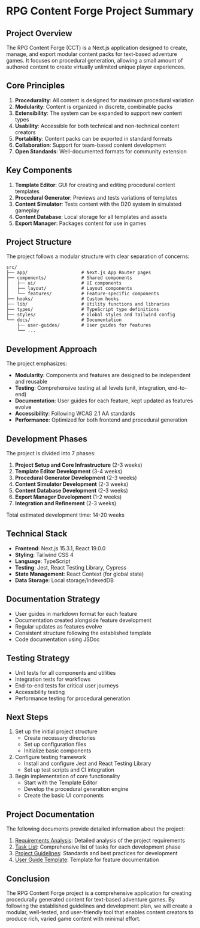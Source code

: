 # RPG Content Forge Project Summary

## Project Overview
The RPG Content Forge (CCT) is a Next.js application designed to create, manage, and export modular content packs for text-based adventure games. It focuses on procedural generation, allowing a small amount of authored content to create virtually unlimited unique player experiences.

## Core Principles
1. **Procedurality**: All content is designed for maximum procedural variation
2. **Modularity**: Content is organized in discrete, combinable packs
3. **Extensibility**: The system can be expanded to support new content types
4. **Usability**: Accessible for both technical and non-technical content creators
5. **Portability**: Content packs can be exported in standard formats
6. **Collaboration**: Support for team-based content development
7. **Open Standards**: Well-documented formats for community extension

## Key Components
1. **Template Editor**: GUI for creating and editing procedural content templates
2. **Procedural Generator**: Previews and tests variations of templates
3. **Content Simulator**: Tests content with the D20 system in simulated gameplay
4. **Content Database**: Local storage for all templates and assets
5. **Export Manager**: Packages content for use in games

## Project Structure
The project follows a modular structure with clear separation of concerns:

```
src/
├── app/                    # Next.js App Router pages
├── components/             # Shared components
│   ├── ui/                 # UI components
│   ├── layout/             # Layout components
│   └── features/           # Feature-specific components
├── hooks/                  # Custom hooks
├── lib/                    # Utility functions and libraries
├── types/                  # TypeScript type definitions
├── styles/                 # Global styles and Tailwind config
└── docs/                   # Documentation
    ├── user-guides/        # User guides for features
    └── ...
```

## Development Approach
The project emphasizes:
- **Modularity**: Components and features are designed to be independent and reusable
- **Testing**: Comprehensive testing at all levels (unit, integration, end-to-end)
- **Documentation**: User guides for each feature, kept updated as features evolve
- **Accessibility**: Following WCAG 2.1 AA standards
- **Performance**: Optimized for both frontend and procedural generation

## Development Phases
The project is divided into 7 phases:

1. **Project Setup and Core Infrastructure** (2-3 weeks)
2. **Template Editor Development** (3-4 weeks)
3. **Procedural Generator Development** (2-3 weeks)
4. **Content Simulator Development** (2-3 weeks)
5. **Content Database Development** (2-3 weeks)
6. **Export Manager Development** (1-2 weeks)
7. **Integration and Refinement** (2-3 weeks)

Total estimated development time: 14-20 weeks

## Technical Stack
- **Frontend**: Next.js 15.3.1, React 19.0.0
- **Styling**: Tailwind CSS 4
- **Language**: TypeScript
- **Testing**: Jest, React Testing Library, Cypress
- **State Management**: React Context (for global state)
- **Data Storage**: Local storage/IndexedDB

## Documentation Strategy
- User guides in markdown format for each feature
- Documentation created alongside feature development
- Regular updates as features evolve
- Consistent structure following the established template
- Code documentation using JSDoc

## Testing Strategy
- Unit tests for all components and utilities
- Integration tests for workflows
- End-to-end tests for critical user journeys
- Accessibility testing
- Performance testing for procedural generation

## Next Steps
1. Set up the initial project structure
   - Create necessary directories
   - Set up configuration files
   - Initialize basic components
2. Configure testing framework
   - Install and configure Jest and React Testing Library
   - Set up test scripts and CI integration
3. Begin implementation of core functionality
   - Start with the Template Editor
   - Develop the procedural generation engine
   - Create the basic UI components

## Project Documentation
The following documents provide detailed information about the project:

1. [Requirements Analysis](./requirements-analysis.md): Detailed analysis of the project requirements
2. [Task List](./task-list.md): Comprehensive list of tasks for each development phase
3. [Project Guidelines](./project-guidelines.md): Standards and best practices for development
4. [User Guide Template](./user-guides/template.md): Template for feature documentation

## Conclusion
The RPG Content Forge project is a comprehensive application for creating procedurally generated content for text-based adventure games. By following the established guidelines and development plan, we will create a modular, well-tested, and user-friendly tool that enables content creators to produce rich, varied game content with minimal effort.